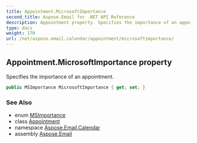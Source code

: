 ```yaml
---
title: Appointment.MicrosoftImportance
second_title: Aspose.Email for .NET API Reference
description: Appointment property. Specifies the importance of an appointment
type: docs
weight: 170
url: /net/aspose.email.calendar/appointment/microsoftimportance/
---
```

## Appointment.MicrosoftImportance property

Specifies the importance of an appointment.

```csharp
public MSImportance MicrosoftImportance { get; set; }
```

### See Also

* enum [MSImportance](../../msimportance/)
* class [Appointment](../)
* namespace [Aspose.Email.Calendar](../../appointment/)
* assembly [Aspose.Email](../../../)


